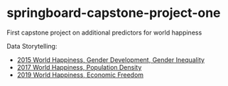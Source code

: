 # springboard-capstone-project-one
First capstone project on additional predictors for world happiness

Data Storytelling:  
* [2015 World Happiness, Gender Development, Gender Inequality](https://nbviewer.jupyter.org/github/nina-driver/Springboard-Capstone-Project-1/blob/master/Data%20Storytelling%20-%20World%20Happiness%2C%20Gender%20Development%20%26%20Inequality.ipynb?flush_cache=true)
* [2017 World Happiness, Population Density](www.test.com)
* [2019 World Happiness, Economic Freedom](www.test.com)
